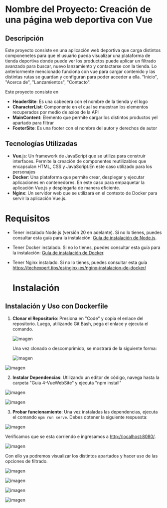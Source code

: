# Nombre del Proyecto: Creación de una página web deportiva con Vue

## Descripción
Este proyecto consiste en una aplicación web deportiva que carga distintos componenetes para que el usuario pueda visualizar una plataforma de tienda deportiva donde puede ver los productos puede aplicar un filtrado avanzado para buscar, nuevo lanzamiento y contactarse con la tienda. Lo anteriormente mencionado funciona con vue para cargar contenido y las distintas rutas se guardan y configuran para poder acceder a ella. "Inicio", "Acerca de", "Lanzamientos", "Contacto".

Este proyecto consiste en

- **HeaderSite**: Es una cabecera con el nombre de la tienda y el logo
- **CharacterList**: Componente en el cual se muestran los elementos recuperados por medio de axios de la API
- **MainContent**: Elemento que permite cargar los distintos productos yel apartado para filtrar
- **FooterSite**: Es una footer con el nombre del autor y derechos de autor

## Tecnologías Utilizadas
- **Vue**.js: Un framework de JavaScript que se utiliza para construir interfaces. Permite la creación de componentes reutilizables que encapsulan HTML, CSS y JavaScript.En este caso utilizado para los personajes
- **Docker**: Una plataforma que permite crear, desplegar y ejecutar aplicaciones en contenedores. En este caso  para empaquetar la aplicación Vue.js y desplegarla de manera eficiente.
- **Nginx**: Un servidor web que se utilizará en el contexto de Docker para servir la aplicación Vue.js.


# Requisitos
- Tener instalado Node.js (versión 20 en adelante). Si no lo tienes, puedes consultar esta guía para la instalación: [Guía de instalación de Node.js](https://www.youtube.com/watch?v=29mihvA_zEA).
- Tener Docker instalado. Si no lo tienes, puedes consultar esta guía para la instalación: [Guía de instalación de Docker](https://www.youtube.com/watch?v=cWuirzMOwwg).
- Tener Nginx instalado. Si no lo tienes, puedes consultar esta guía https://techexpert.tips/es/nginx-es/nginx-instalacion-de-docker/

  # Instalación 

## Instalación y Uso con Dockerfile

1. **Clonar el Repositorio**:
   Presiona en "Code" y copia el enlace del repositorio. Luego, utilizando Git Bash, pega el enlace y ejecuta el comando.

   ![imagen](https://github.com/user-attachments/assets/fecff3a1-f94b-4d08-a4d0-e13d70018271)

   Una vez clonado o descomprimido, se mostrará de la siguiente forma:

   ![imagen](https://github.com/user-attachments/assets/2b7bf150-5bc9-4b16-a5b5-fe0ac3349228)

 ![imagen](https://github.com/user-attachments/assets/8e76ea12-eebc-483d-981c-c86ef290b409)


 2. **Instalar Dependencias**:
   Utilizando un editor de código, navega hasta la carpeta "Guia 4-VueWebSite" y ejecuta "npm install"

![imagen](https://github.com/user-attachments/assets/81898bc4-331b-4aa0-91df-c4ce1fe1336a)


![imagen](https://github.com/user-attachments/assets/4383b453-3b52-4ee0-82da-da2205aca892)


 3. **Probar funcionamiento**:
   Una vez instaladas las dependencias, ejecuta el comando `npm run serve`. Debes obtener la siguiente respuesta:

![imagen](https://github.com/user-attachments/assets/bf67bd3e-3d47-4ed7-bee3-a462e4d938e5)

 
 Verificamos que se esta corriendo e ingresamos a [http://localhost:8080/](http://localhost:8080/).


![imagen](https://github.com/user-attachments/assets/aeef9ff6-8ebb-4099-9e02-22c8959646f3)

 Con ello ya podremos visualizar los distintos apartados y hacer uso de las opciones de filtrado.


![imagen](https://github.com/user-attachments/assets/7f45437b-a453-4c1e-b7c7-c38b33efc33e)


![imagen](https://github.com/user-attachments/assets/1eb840b9-d299-4b20-ae15-699e04c24ddc)

![imagen](https://github.com/user-attachments/assets/2408793a-4a59-483a-95e9-873347cc71de)

![imagen](https://github.com/user-attachments/assets/12c329f3-9323-463f-9ec7-bd45475f1189)



   





